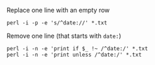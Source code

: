
Replace one line with an empty row

```
perl -i -p -e 's/^date://' *.txt
```



Remove one line (that starts with `date:`)

```
perl -i -n -e 'print if $_ !~ /^date:/' *.txt
perl -i -n -e 'print unless /^date:/' *.txt
```



